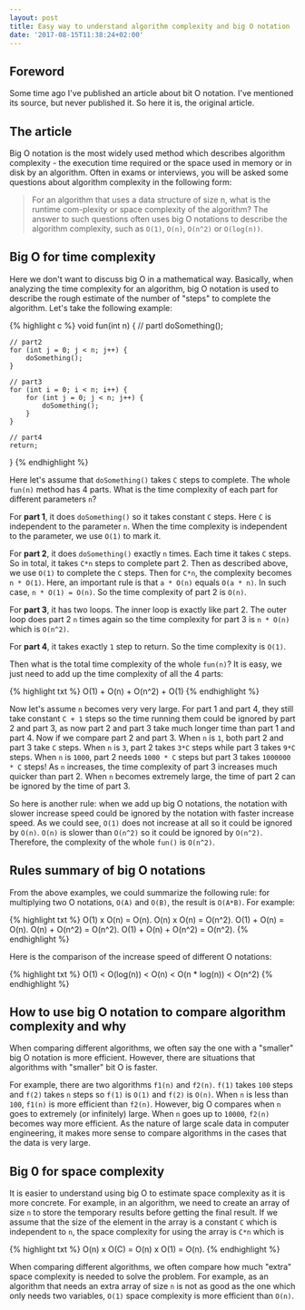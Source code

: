 ```yaml
---
layout: post
title: Easy way to understand algorithm complexity and big O notation
date: '2017-08-15T11:38:24+02:00'
---
```


## Foreword

Some time ago I've published an article about bit O notation. I've mentioned its source, but never published it. So here it is, the original article.

## The article

Big O notation is the most widely used method which describes algorithm complexity - the execution time required or the space used in memory or in disk by an algorithm. Often in exams or interviews, you will be asked some questions about algorithm complexity in the following form:

> For an algorithm that uses a data structure of size n, what is the runtime com-plexity or space complexity of the algorithm? The answer to such questions often uses big O notations to describe the algorithm complexity, such as `O(1)`, `O(n)`, `O(n^2)` or `O(log(n))`.

<!--more-->

## Big O for time complexity

Here we don't want to discuss big O in a mathematical way. Basically, when analyzing the time complexity for an algorithm, big O notation is used to describe the rough estimate of the number of "steps" to complete the algorithm. Let's take the following example:

{% highlight c %}
void fun(int n) {
    // partl
    doSomething();

    // part2
    for (int j = 0; j < n; j++) {
        doSomething();
    }

    // part3
    for (int i = 0; i < n; i++) {
        for (int j = 0; j < n; j++) {
            doSomething();
        }
    }

    // part4
    return;
}
{% endhighlight %}

Here let's assume that `doSomething()` takes `C` steps to complete. The whole `fun(n)` method has 4 parts. What is the time complexity of each part for different parameters `n`?

For **part 1**, it does `doSomething()` so it takes constant `C` steps. Here `C` is independent to the parameter `n`. When the time complexity is independent to the parameter, we use `O(1)` to mark it.

For **part 2**, it does `doSomething()` exactly `n` times. Each time it takes `C` steps. So in total, it takes `C*n` steps to complete part 2. Then as described above, we use `O(1)` to complete the `C` steps. Then for `C*n`, the complexity becomes `n * O(1)`. Here, an important rule is that `a * O(n)` equals `O(a * n)`. In such case, `n * O(1) = O(n)`. So the time complexity of part 2 is `O(n)`.

For **part 3**, it has two loops. The inner loop is exactly like part 2. The outer loop does part 2 `n` times again so the time complexity for part 3 is `n * O(n)` which is `O(n^2)`.

For **part 4**, it takes exactly `1` step to return. So the time complexity is `O(1)`.

Then what is the total time complexity of the whole `fun(n)`? It is easy, we just need to add up the time complexity of all the 4 parts:

{% highlight txt %}
O(1) + O(n) + O(n^2) + O(1)
{% endhighlight %}

Now let's assume `n` becomes very very large. For part 1 and part 4, they still take constant `C + 1` steps so the time running them could be ignored by part 2 and part 3, as now part 2 and part 3 take much longer time than part 1 and part 4. Now if we compare part 2 and part 3. When `n` is `1`, both part 2 and part 3 take `C` steps. When `n` is `3`, part 2 takes `3*C` steps while part 3 takes `9*C` steps. When `n` is `1000`, part 2 needs `1000 * C` steps but part 3 takes `1000000 * C` steps! As `n` increases, the time complexity of part 3 increases much quicker than part 2. When `n` becomes extremely large, the time of part 2 can be ignored by the time of part 3.

So here is another rule: when we add up big O notations, the notation with slower increase speed could be ignored by the notation with faster increase speed. As we could see, `O(1)` does not increase at all so it could be ignored by `O(n)`. `O(n)` is slower than `O(n^2)` so it could be ignored by `O(n^2)`. Therefore, the complexity of the whole `fun()` is `O(n^2)`.

## Rules summary of big O notations

From the above examples, we could summarize the following rule: for multiplying two O notations, `O(A)` and `O(B)`, the result is `O(A*B)`. For example:

{% highlight txt %}
O(1) x O(n) = O(n).
O(n) x O(n) = O(n^2).
O(1) + O(n) = O(n).
O(n) + O(n^2) = O(n^2).
O(1) + O(n) + O(n^2) = O(n^2).
{% endhighlight %}

Here is the comparison of the increase speed of different O notations:

{% highlight txt %}
O(1) < O(log(n)) < O(n) < O(n * log(n)) < O(n^2)
{% endhighlight %}

## How to use big O notation to compare algorithm complexity and why

When comparing different algorithms, we often say the one with a "smaller" big O notation is more efficient. However, there are situations that algorithms with "smaller" bit O is faster.

For example, there are two algorithms `f1(n)` and `f2(n)`. `f(1)` takes `100` steps and `f(2)` takes `n` steps so `f(1)` is `O(1)` and `f(2)` is `O(n)`. When `n` is less than `100`, `f1(n)` is more efficient than `f2(n)`. However, big O compares when `n` goes to extremely (or infinitely) large. When `n` goes up to `10000`, `f2(n)` becomes way more efficient. As the nature of large scale data in computer engineering, it makes more sense to compare algorithms in the cases that the data is very large.

## Big 0 for space complexity

It is easier to understand using big O to estimate space complexity as it is more concrete. For example, in an algorithm, we need to create an array of size `n` to store the temporary results before getting the final result. If we assume that the size of the element in the array is a constant `C` which is independent to `n`, the space complexity for using the array is `C*n` which is

{% highlight txt %}
O(n) x O(C) = O(n) x O(1) = O(n).
{% endhighlight %}

When comparing different algorithms, we often compare how much "extra" space complexity is needed to solve the problem. For example, as an algorithm that needs an extra array of size `n` is not as good as the one which only needs two variables, `O(1)` space complexity is more efficient than `O(n)`.
